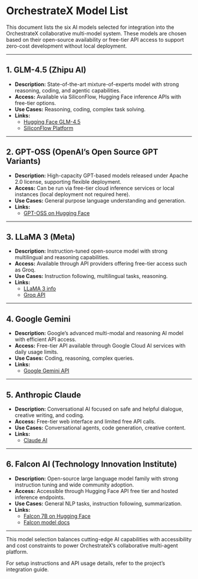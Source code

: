 # OrchestrateX Model List

This document lists the six AI models selected for integration into the OrchestrateX collaborative multi-model system. These models are chosen based on their open-source availability or free-tier API access to support zero-cost development without local deployment.

---

## 1. GLM-4.5 (Zhipu AI)
- **Description:** State-of-the-art mixture-of-experts model with strong reasoning, coding, and agentic capabilities.
- **Access:** Available via SiliconFlow, Hugging Face inference APIs with free-tier options.
- **Use Cases:** Reasoning, coding, complex task solving.
- **Links:**  
  - [Hugging Face GLM-4.5](https://huggingface.co/zai-org/GLM-4.5)  
  - [SiliconFlow Platform](https://www.siliconflow.com)

---

## 2. GPT-OSS (OpenAI’s Open Source GPT Variants)
- **Description:** High-capacity GPT-based models released under Apache 2.0 license, supporting flexible deployment.
- **Access:** Can be run via free-tier cloud inference services or local instances (local deployment not required here).
- **Use Cases:** General purpose language understanding and generation.
- **Links:**  
  - [GPT-OSS on Hugging Face](https://huggingface.co/openai/gpt-oss-120b)  

---

## 3. LLaMA 3 (Meta)
- **Description:** Instruction-tuned open-source model with strong multilingual and reasoning capabilities.
- **Access:** Available through API providers offering free-tier access such as Groq.
- **Use Cases:** Instruction following, multilingual tasks, reasoning.
- **Links:**  
  - [LLaMA 3 info](https://huggingface.co/models?search=llama+3)  
  - [Groq API](https://www.groq.com/)

---

## 4. Google Gemini
- **Description:** Google’s advanced multi-modal and reasoning AI model with efficient API access.
- **Access:** Free-tier API available through Google Cloud AI services with daily usage limits.
- **Use Cases:** Coding, reasoning, complex queries.
- **Links:**  
  - [Google Gemini API](https://ai.google.com/research/teams/applied-science/gemini)  

---

## 5. Anthropic Claude
- **Description:** Conversational AI focused on safe and helpful dialogue, creative writing, and coding.
- **Access:** Free-tier web interface and limited free API calls.
- **Use Cases:** Conversational agents, code generation, creative content.
- **Links:**  
  - [Claude AI](https://www.anthropic.com/product)  

---

## 6. Falcon AI (Technology Innovation Institute)
- **Description:** Open-source large language model family with strong instruction tuning and wide community adoption.
- **Access:** Accessible through Hugging Face API free tier and hosted inference endpoints.
- **Use Cases:** General NLP tasks, instruction following, summarization.
- **Links:**  
  - [Falcon 7B on Hugging Face](https://huggingface.co/tiiuae/falcon-7b)  
  - [Falcon model docs](https://huggingface.co/docs/transformers/en/model_doc/falcon)  

---

This model selection balances cutting-edge AI capabilities with accessibility and cost constraints to power OrchestrateX’s collaborative multi-agent platform.

For setup instructions and API usage details, refer to the project’s integration guide.
